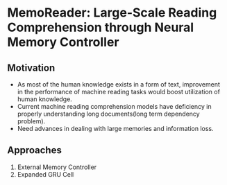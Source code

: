 # MemoReader: Large-Scale Reading Comprehension through Neural Memory Controller
## Motivation

- As most of the human knowledge exists in a form of text, improvement in the performance of machine reading tasks would boost utilization of human knowledge.
- Current machine reading comprehension models have deficiency in properly understanding long documents(long term dependency problem).
- Need advances in dealing with large memories and information loss.

## Approaches

1. External Memory Controller
2. Expanded GRU Cell